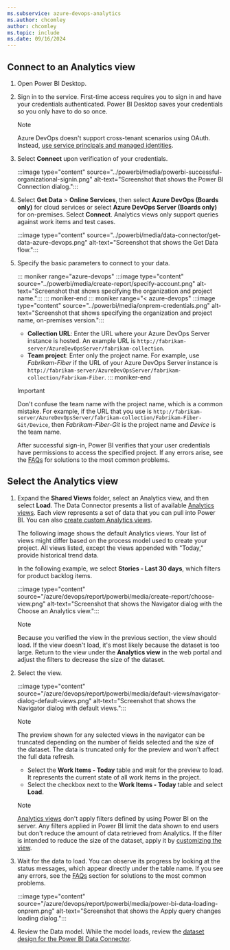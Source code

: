 ```yaml
---
ms.subservice: azure-devops-analytics
ms.author: chcomley
author: chcomley
ms.topic: include
ms.date: 09/16/2024
---
```


## Connect to an Analytics view 

1. Open Power BI Desktop.
1. Sign in to the service. First-time access requires you to sign in and have your credentials authenticated. Power BI Desktop saves your credentials so you only have to do so once.

   > [!NOTE]
   > Azure DevOps doesn't support cross-tenant scenarios using OAuth. Instead, [use service principals and managed identities](../../integrate/get-started/authentication/service-principal-managed-identity.md).

1. Select **Connect** upon verification of your credentials.

   :::image type="content" source="../powerbi/media/powerbi-successful-organizational-signin.png" alt-text="Screenshot that shows the Power BI Connection dialog.":::

1. Select **Get Data** > **Online Services**, then select **Azure DevOps (Boards only)** for cloud services or select **Azure DevOps Server (Boards only)** for on-premises. Select **Connect**. Analytics views only support queries against work items and test cases.

   :::image type="content" source="../powerbi/media/data-connector/get-data-azure-devops.png" alt-text="Screenshot that shows the Get Data flow.":::

1. Specify the basic parameters to connect to your data.

   ::: moniker range="azure-devops"
   :::image type="content" source="../powerbi/media/create-report/specify-account.png" alt-text="Screenshot that shows specifying the organization and project name.":::
   ::: moniker-end
   ::: moniker range="< azure-devops"
   :::image type="content" source="../powerbi/media/onprem-credentials.png" alt-text="Screenshot that shows specifying the organization and project name, on-premises version.":::

   - **Collection URL**: Enter the URL where your Azure DevOps Server instance is hosted. An example URL is `http://fabrikam-server/AzureDevOpsServer/fabrikam-collection`.
   - **Team project**: Enter only the project name. For example, use *Fabrikam-Fiber* if the URL of your Azure DevOps Server instance is `http://fabrikam-server/AzureDevOpsServer/fabrikam-collection/Fabrikam-Fiber`.
   ::: moniker-end

   > [!IMPORTANT]
   > Don't confuse the team name with the project name, which is a common mistake. For example, if the URL that you use is `http://fabrikam-server/AzureDevOpsServer/fabrikam-collection/Fabrikam-Fiber-Git/Device`, then *Fabrikam-Fiber-Git* is the project name and *Device* is the team name.

   After successful sign-in, Power BI verifies that your user credentials have permissions to access the specified project. If any errors arise, see the [FAQs](../powerbi/data-connector-connect.md#q-a) for solutions to the most common problems.

## Select the Analytics view

1. Expand the **Shared Views** folder, select an Analytics view, and then select **Load**. The Data Connector presents a list of available [Analytics views](../powerbi/what-are-analytics-views.md). Each view represents a set of data that you can pull into Power BI. You can also [create custom Analytics views](../powerbi/analytics-views-create.md).

   The following image shows the default Analytics views. Your list of views might differ based on the process model used to create your project. All views listed, except the views appended with "Today," provide historical trend data.

   In the following example, we select **Stories - Last 30 days**, which filters for product backlog items.

   :::image type="content" source="/azure/devops/report/powerbi/media/create-report/choose-view.png" alt-text="Screenshot that shows the Navigator dialog with the Choose an Analytics view.":::

   > [!NOTE]
   > Because you verified the view in the previous section, the view should load. If the view doesn't load, it's most likely because the dataset is too large. Return to the view under the **Analytics view** in the web portal and adjust the filters to decrease the size of the dataset.

1. Select the view.

   :::image type="content" source="/azure/devops/report/powerbi/media/default-views/navigator-dialog-default-views.png" alt-text="Screenshot that shows the Navigator dialog with default views.":::

   > [!NOTE]
   > The preview shown for any selected views in the navigator can be truncated depending on the number of fields selected and the size of the dataset. The data is truncated only for the preview and won't affect the full data refresh.

   - Select the **Work Items - Today** table and wait for the preview to load. It represents the current state of all work items in the project.
   - Select the checkbox next to the **Work Items - Today** table and select **Load**.

   > [!NOTE]
   > [Analytics views](../powerbi/what-are-analytics-views.md) don't apply filters defined by using Power BI on the server. Any filters applied in Power BI limit the data shown to end users but don't reduce the amount of data retrieved from Analytics. If the filter is intended to reduce the size of the dataset, apply it by [customizing the view](../powerbi/analytics-views-create.md).

1. Wait for the data to load. You can observe its progress by looking at the status messages, which appear directly under the table name. If you see any errors, see the [FAQs](../powerbi/data-connector-connect.md#q-a) section for solutions to the most common problems.

   :::image type="content" source="/azure/devops/report/powerbi/media/power-bi-data-loading-onprem.png" alt-text="Screenshot that shows the Apply query changes loading dialog.":::

1. Review the Data model. While the model loads, review the [dataset design for the Power BI Data Connector](../powerbi/data-connector-dataset.md).
